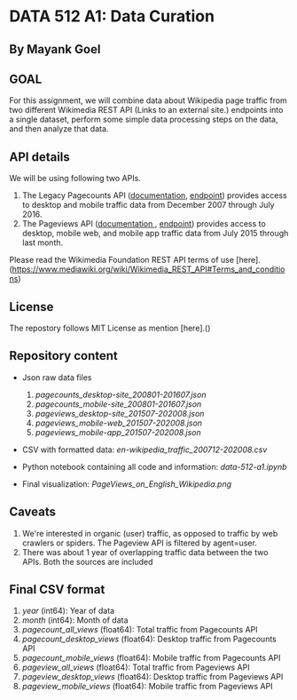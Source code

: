 

# DATA 512 A1: Data Curation
## By Mayank Goel

## GOAL
For this assignment, we will combine data about Wikipedia page traffic from two different Wikimedia REST API (Links to an external site.) endpoints into a single dataset, perform some simple data processing steps on the data, and then analyze that data.

## API details
We will be using following two APIs.

1.  The Legacy Pagecounts API ([documentation](https://wikitech.wikimedia.org/wiki/Analytics/AQS/Legacy_Pagecounts), [endpoint](https://wikimedia.org/api/rest_v1/#!/Pagecounts_data_(legacy)/get_metrics_legacy_pagecounts_aggregate_project_access_site_granularity_start_end)) provides access to desktop and mobile traffic data from December 2007 through July 2016.
2.  The Pageviews API ([documentation ](https://wikitech.wikimedia.org/wiki/Analytics/AQS/Pageviews), [endpoint](https://wikimedia.org/api/rest_v1/#!/Pageviews_data/get_metrics_pageviews_aggregate_project_access_agent_granularity_start_end)) provides access to desktop, mobile web, and mobile app traffic data from July 2015 through last month.

Please read the Wikimedia Foundation REST API terms of use [here].(https://www.mediawiki.org/wiki/Wikimedia_REST_API#Terms_and_conditions)

## License

The repostory follows MIT License as mention [here].()

## Repository content

- Json raw data files 
	1. *pagecounts_desktop-site_200801-201607.json*
	2. *pagecounts_mobile-site_200801-201607.json*
	3. *pageviews_desktop-site_201507-202008.json*
	4. *pageviews_mobile-web_201507-202008.json*
	5. *pageviews_mobile-app_201507-202008.json*

- CSV with formatted data: *en-wikipedia_traffic_200712-202008.csv*
- Python notebook containing all code and information: *data-512-a1.ipynb*
- Final visualization: *PageViews_on_English_Wikipedia.png*


## Caveats

1. We're interested in organic (user) traffic, as opposed to traffic by web crawlers or spiders. The Pageview API is filtered by agent=user.
2. There was about 1 year of overlapping traffic data between the two APIs. Both the sources are included

## Final CSV format

1. *year* (int64): Year of data 
2. *month* (int64): Month of data 
3. *pagecount_all_views* (float64): Total traffic from Pagecounts API
4. *pagecount_desktop_views* (float64): Desktop traffic from Pagecounts API
5. *pagecount_mobile_views* (float64): Mobile traffic from Pagecounts API
6. *pageview_all_views* (float64): Total traffic from Pageviews API
7. *pageview_desktop_views* (float64): Desktop traffic from Pageviews API
8. *pageview_mobile_views* (float64): Mobile traffic from Pageviews API



